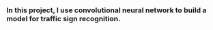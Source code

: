 ### In this project, I use convolutional neural network to build a model for traffic sign recognition. 
